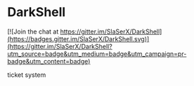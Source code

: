 # DarkShell

[![Join the chat at https://gitter.im/SlaSerX/DarkShell](https://badges.gitter.im/SlaSerX/DarkShell.svg)](https://gitter.im/SlaSerX/DarkShell?utm_source=badge&utm_medium=badge&utm_campaign=pr-badge&utm_content=badge)

ticket system
